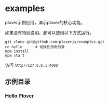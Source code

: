 # examples


plover示例应用，演示plover的核心功能。  

如果没有特别说明，都可以使用以下方式运行。

```
git clone git@github.com:ploverjs/examples.git
cd hello      # 切换到示例目录
npm install
npm start
```

访问 `http//127.0.0.1:4000`


## 示例目录

### [Hello Plover](hello)
